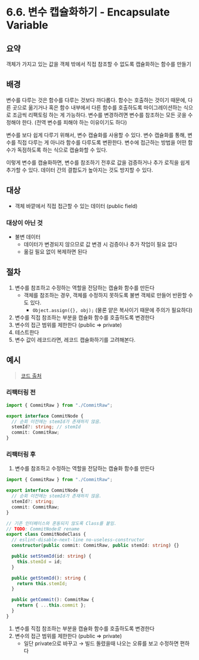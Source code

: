 # 6.6. 변수 캡슐화하기 - Encapsulate Variable

## 요약

객체가 가지고 있는 값을 객체 밖에서 직접 참조할 수 없도록 캡슐화하는 함수를 만들기

## 배경

변수를 다루는 것은 함수를 다루는 것보다 까다롭다. 함수는 호출하는 것이기 때문에, 다른 곳으로 옮기거나 혹은 함수 내부에서 다른 함수를 호출하도록 마이그레이션하는 식으로 조금씩 리팩토링 하는 게 가능하다. 변수를 변경하려면 변수를 참조하는 모든 곳을 수정해야 한다. (전역 변수를 피해야 하는 이유이기도 하다)

변수를 보다 쉽게 다루기 위해서, 변수 캡슐화를 사용할 수 있다. 변수 캡슐화를 통해, 변수를 직접 다루는 게 아니라 함수를 다루도록 변환한다. 변수에 접근하는 방법을 어떤 함수가 독점하도록 하는 식으로 캡슐화할 수 있다.

이렇게 변수를 캡슐화하면, 변수를 참조하기 전후로 값을 검증하거나 추가 로직을 쉽게 추가할 수 있다. 데이터 간의 결합도가 높아지는 것도 방지할 수 있다.

## 대상

- 객체 바깥에서 직접 접근할 수 있는 데이터 (public field)

### 대상이 아닌 것

- 불변 데이터
    - 데이터가 변경되지 않으므로 값 변경 시 검증이나 추가 작업이 필요 없다
    - 옮길 필요 없이 복제하면 된다

## 절차

1. 변수를 참조하고 수정하는 역할을 전담하는 캡슐화 함수를 만든다
    - 객체를 참조하는 경우, 객체를 수정하지 못하도록 불변 객체로 만들어 반환할 수도 있다.
        - `Object.assign({}, obj);` (물론 얕은 복사이기 때문에 주의가 필요하다)
2. 변수를 직접 참조하는 부분을 캡슐화 함수를 호출하도록 변경한다
3. 변수의 접근 범위를 제한한다 (public ⇒ private)
4. 테스트한다
5. 변수 값이 레코드라면, 레코드 캡슐화하기를 고려해본다.

## 예시

> [코드 출처](https://github.com/ooooorobo/githru-vscode-ext/commit/7c08d49b6156d1524d0ad0044649cc09b2818dd9)

### 리팩터링 전

```ts
import { CommitRaw } from "./CommitRaw";

export interface CommitNode {
  // 순회 이전에는 stemId가 존재하지 않음.
  stemId?: string; // stemId
  commit: CommitRaw;
}
```

### 리팩터링 후

1. 변수를 참조하고 수정하는 역할을 전담하는 캡슐화 함수를 만든다

```ts
import { CommitRaw } from "./CommitRaw";

export interface CommitNode {
  // 순회 이전에는 stemId가 존재하지 않음.
  stemId?: string;
  commit: CommitRaw;
}

// 기존 인터페이스와 혼동되지 않도록 Class를 붙임. 
// TODO: CommitNode로 rename
export class CommitNodeClass {
  // eslint-disable-next-line no-useless-constructor
  constructor(public commit: CommitRaw, public stemId: string) {}

  public setStemId(id: string) {
    this.stemId = id;
  }

  public getStemId(): string {
    return this.stemId;
  }

  public getCommit(): CommitRaw {
    return { ...this.commit };
  }
}
```

1. 변수를 직접 참조하는 부분을 캡슐화 함수를 호출하도록 변경한다
2. 변수의 접근 범위를 제한한다 (public ⇒ private)
   - 일단 private으로 바꾸고 → 빌드 돌렸을때 나오는 오류를 보고 수정하면 편하다